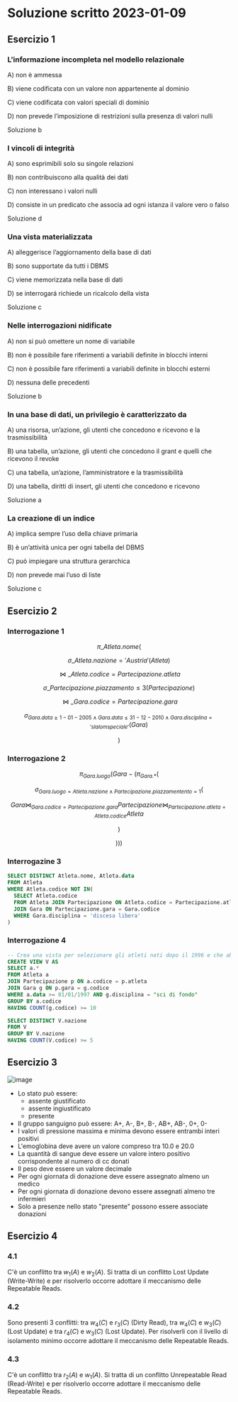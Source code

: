 # Soluzione scritto 2023-01-09

## Esercizio 1

### L’informazione incompleta nel modello relazionale

A) non è ammessa

B) viene codificata con un valore non appartenente al dominio

C) viene codificata con valori speciali di dominio

D) non prevede l’imposizione di restrizioni sulla presenza di valori nulli

Soluzione b

### I vincoli di integrità

A) sono esprimibili solo su singole relazioni

B) non contribuiscono alla qualità dei dati

C) non interessano i valori nulli

D) consiste in un predicato che associa ad ogni istanza il valore vero o falso

Soluzione d

### Una vista materializzata

A) alleggerisce l’aggiornamento della base di dati

B) sono supportate da tutti i DBMS

C) viene memorizzata nella base di dati

D) se interrogará richiede un ricalcolo della vista

Soluzione c

### Nelle interrogazioni nidificate

A) non si può omettere un nome di variabile

B) non è possibile fare riferimenti a variabili definite in blocchi interni

C) non è possibile fare riferimenti a variabili definite in blocchi esterni

D) nessuna delle precedenti

Soluzione b

### In una base di dati, un privilegio è caratterizzato da

A) una risorsa, un’azione, gli utenti che concedono e ricevono e la trasmissibilità

B) una tabella, un’azione, gli utenti che concedono il grant e quelli che ricevono il revoke

C) una tabella, un’azione, l’amministratore e la trasmissibilità

D) una tabella, diritti di insert, gli utenti che concedono e ricevono

Soluzione a

### La creazione di un indice

A) implica sempre l’uso della chiave primaria

B) è un’attività unica per ogni tabella del DBMS

C) può impiegare una struttura gerarchica

D) non prevede mai l’uso di liste

Soluzione c

## Esercizio 2

### Interrogazione 1

$$ \pi\_{Atleta.nome}( $$

$$ \sigma\_{Atleta.nazione = 'Austria'}(Atleta) $$

$$ \bowtie\_{Atleta.codice = Partecipazione.atleta} $$

$$ \sigma\_{Partecipazione.piazzamento \leq 3}(Partecipazione) $$

$$ \bowtie\_{Gara.codice = Partecipazione.gara} $$

$$
\sigma_{Gara.data \geq 1-01-2005 \land Gara.data \leq 31-12-2010 \land
Gara.disciplina = 'slalom speciale'}(Gara)
$$

$$ ) $$

### Interrogazione 2

$$ \pi_{Gara.luogo}(Gara - (\pi_{Gara.\ast}( $$

$$
\sigma_{Gara.luogo = Atleta.nazione \land Partecipazione.piazzamentento = 1}(
$$

$$
Gara \bowtie_{Gara.codice = Partecipazione.gara} Partecipazione
\bowtie_{Partecipazione.atleta = Atleta.codice} Atleta
$$

$$ ) $$

$$ ))) $$

### Interrogazine 3

```sql
SELECT DISTINCT Atleta.nome, Atleta.data
FROM Atleta
WHERE Atleta.codice NOT IN(
  SELECT Atleta.codice
  FROM Atleta JOIN Partecipazione ON Atleta.codice = Partecipazione.atleta
  JOIN Gara ON Partecipazione.gara = Gara.codice
  WHERE Gara.disciplina = 'discesa libera'
)
```

### Interrogazione 4

```sql
-- Crea una vista per selezionare gli atleti nati dopo il 1996 e che abbiano partecipato ad almeno 10 gare di sci di fondo
CREATE VIEW V AS
SELECT a.*
FROM Atleta a
JOIN Partecipazione p ON a.codice = p.atleta
JOIN Gara g ON p.gara = g.codice
WHERE a.data >= 01/01/1997 AND g.disciplina = "sci di fondo"
GROUP BY a.codice
HAVING COUNT(g.codice) >= 10

SELECT DISTINCT V.nazione
FROM V
GROUP BY V.nazione
HAVING COUNT(V.codice) >= 5
```

## Esercizio 3

![image](https://user-images.githubusercontent.com/58698974/215279145-6ca445d7-8860-49a2-a8c5-96773f4fe29a.png)
- Lo stato può essere:
  - assente giustificato
  - assente ingiustificato
  - presente
- Il gruppo sanguigno può essere: A+, A-, B+, B-, AB+, AB-, 0+, 0-
- I valori di pressione massima e minima devono essere entrambi interi positivi
- L'emoglobina deve avere un valore compreso tra 10.0 e 20.0
- La quantità di sangue deve essere un valore intero positivo corrispondente al numero di cc donati
- Il peso deve essere un valore decimale
- Per ogni giornata di donazione deve essere assegnato almeno un medico
- Per ogni giornata di donazione devono essere assegnati almeno tre infermieri
- Solo a presenze nello stato "presente" possono essere associate donazioni

## Esercizio 4

### 4.1

C'è un conflitto tra $w_1(A)$ e $w_2(A)$. Si tratta di un conflitto Lost Update (Write-Write) e per risolverlo occorre adottare il meccanismo delle Repeatable Reads.

### 4.2

Sono presenti 3 conflitti: tra $w_4(C)$ e $r_3(C)$ (Dirty Read), tra $w_4(C)$ e $w_3(C)$ (Lost Update) e tra $r_4(C)$ e $w_3(C)$ (Lost Update). Per risolverli con il livello di isolamento minimo occorre adottare il meccanismo delle Repeatable Reads.

### 4.3

C'è un conflitto tra $r_2(A)$ e $w_1(A)$. Si tratta di un conflitto Unrepeatable Read (Read-Write) e per risolverlo occorre adottare il meccanismo delle Repeatable Reads.
